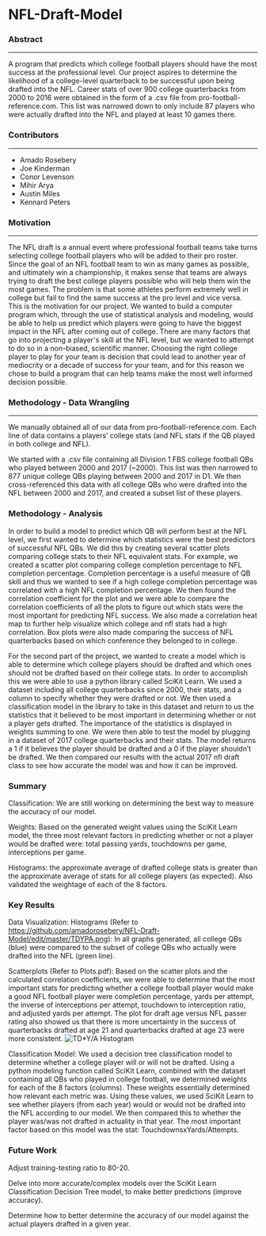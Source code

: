 # NFL-Draft-Model

### Abstract
-----------
A program that predicts which college football players should have the most success at the professional level. Our project aspires to determine the likelihood of a college-level quarterback to be successful upon being drafted into the NFL. Career stats of over 900 college quarterbacks from 2000 to 2016 were obtained in the form of a .csv file from pro-football-reference.com. This list was narrowed down to only include 87 players who were actually drafted into the NFL and played at least 10 games there.

### Contributors
-----------
-  Amado Rosebery
-  Joe Kinderman
-  Conor Levenson
-  Mihir Arya
-  Austin Miles
-  Kennard Peters


### Motivation
-----------
The NFL draft is a annual event where professional football teams take turns selecting college football players who will be added to their pro roster. Since the goal of an NFL football team to win as many games as possible, and ultimately win a championship, it makes sense that teams are always trying to draft the best college players possible who will help them win the most games. The problem is that some athletes perform extremely well in college but fail to find the same success at the pro level and vice versa. This is the motivation for our project. We wanted to build a computer program which, through the use of statistical analysis and modeling, would be able to help us predict which players were going to have the biggest impact in the NFL after coming out of college. There are many factors that go into projecting a player's skill at the NFL level, but we wanted to attempt to do so in a non-biased, scientific manner. Choosing the right college player to play for your team is decision that could lead to another year of mediocrity or a decade of success for your team, and for this reason we chose to build a program that can help teams make the most well informed decision possible. 

### Methodology - Data Wrangling
------------
We manually obtained all of our data from pro-football-reference.com. Each line of data contains a players’ college stats (and NFL stats if the QB played in both college and NFL).

We started with a .csv file containing all Division 1 FBS college football QBs who played between 2000 and 2017 (~2000). This list was then narrowed to 877 unique college QBs playing between 2000 and 2017 in D1. We then cross-referenced this data with all college QBs who were drafted into the NFL between 2000 and 2017, and created a subset list of these players.

### Methodology - Analysis
In order to build a model to predict which QB will perform best at the NFL level, we first wanted to determine which statistics were the best predictors of successful NFL QBs. We did this by creating several scatter plots comparing college stats to their NFL equivalent stats. For example, we created a scatter plot comparing college completion percentage to NFL completion percentage. Completion percentage is a useful measure of QB skill and thus we wanted to see if a high college completion percentage was correlated with a high NFL completion percentage. We then found the correlation coefficient for the plot and we were able to compare the correlation coefficients of all the plots to figure out which stats were the most important for predicting NFL success. We also made a correlation heat map to further help visualize which college and nfl stats had a high correlation. Box plots were also made comparing the success of NFL quarterbacks based on which conference they belonged to in college. 

For the second part of the project, we wanted to create a model which is able to determine which college players should be drafted and which ones should not be drafted based on their college stats. In order to accomplish this we were able to use a python library called SciKit Learn. We used a dataset including all college quarterbacks since 2000, their stats, and a column to specify whether they were drafted or not. We then used a classification model in the library to take in this dataset and return to us the statistics that it believed to be most important in determining whether or not a player gets drafted. The importance of the statistics is displayed in weights summing to one. We were then able to test the model by plugging in a dataset of 2017 college quarterbacks and their stats. The model returns a 1 if it believes the player should be drafted and a 0 if the player shouldn’t be drafted. We then compared our results with the actual 2017 nfl draft class to see how accurate the model was and how it can be improved. 

### Summary
Classification: We are still working on determining the best way to measure the accuracy of our model.

Weights: Based on the generated weight values using the SciKit Learn model, the three most relevant factors in predicting whether or not a player would be drafted were: total passing yards, touchdowns per game, interceptions per game.

Histograms: the approximate average of drafted college stats is greater than the approximate average of stats for all college players (as expected). Also validated the weightage of each of the 8 factors.


### Key Results

Data Visualization: 
Histograms (Refer to https://github.com/amadorosebery/NFL-Draft-Model/edit/master/TDYPA.png): In all graphs generated, all college QBs (blue) were compared to the subset of college QBs who actually were drafted into the NFL (green line). 

Scatterplots (Refer to Plots.pdf): Based on the scatter plots and the calculated correlation coefficients, we were able to determine that the most important stats for predicting whether a college football player would make a good NFL football player were completion percentage, yards per attempt, the inverse of interceptions per attempt, touchdown to interception ratio, and adjusted yards per attempt. The plot for draft age versus NFL passer rating also showed us that there is more uncertainty in the success of quarterbacks drafted at age 21 and quarterbacks drafted at age 23 were more consistent. 
![TD*Y/A Histogram](https://imgur.com/FkQXryB)

Classification Model:
We used a decision tree classification model to determine whether a college player will or will not be drafted. Using a python modeling function called SciKit Learn, combined with the dataset containing all QBs who played in college football, we determined weights for each of the 8 factors (columns). These weights essentially determined how relevant each metric was. Using these values, we used SciKit Learn to see whether players (from each year) would or would not be drafted into the NFL according to our model. We then compared this to whether the player was/was not drafted in actuality in that year. The most important factor based on this model was the stat: TouchdownsxYards/Attempts. 


### Future Work
Adjust training-testing ratio to 80-20.

Delve into more accurate/complex models over the SciKit Learn Classification Decision Tree model, to make better predictions (improve accuracy).

Determine how to better determine the accuracy of our model against the actual players drafted in a given year.

